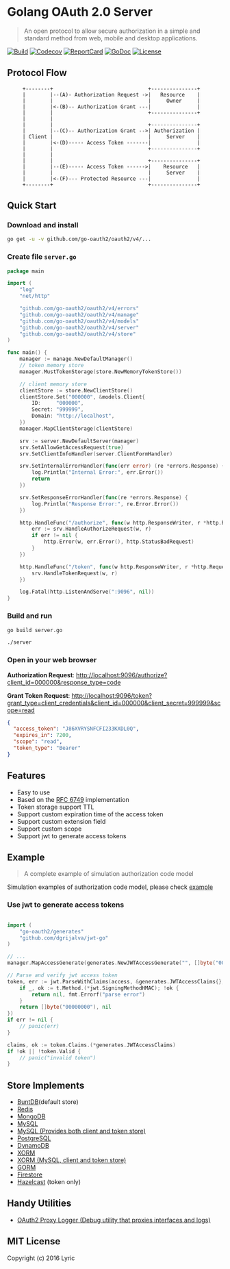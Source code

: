 # Golang OAuth 2.0 Server

> An open protocol to allow secure authorization in a simple and standard method from web, mobile and desktop applications.

[![Build][build-status-image]][build-status-url] [![Codecov][codecov-image]][codecov-url] [![ReportCard][reportcard-image]][reportcard-url] [![GoDoc][godoc-image]][godoc-url] [![License][license-image]][license-url]

## Protocol Flow

```text
     +--------+                               +---------------+
     |        |--(A)- Authorization Request ->|   Resource    |
     |        |                               |     Owner     |
     |        |<-(B)-- Authorization Grant ---|               |
     |        |                               +---------------+
     |        |
     |        |                               +---------------+
     |        |--(C)-- Authorization Grant -->| Authorization |
     | Client |                               |     Server    |
     |        |<-(D)----- Access Token -------|               |
     |        |                               +---------------+
     |        |
     |        |                               +---------------+
     |        |--(E)----- Access Token ------>|    Resource   |
     |        |                               |     Server    |
     |        |<-(F)--- Protected Resource ---|               |
     +--------+                               +---------------+
```

## Quick Start

### Download and install

```bash
go get -u -v github.com/go-oauth2/oauth2/v4/...
```

### Create file `server.go`

```go
package main

import (
	"log"
	"net/http"

	"github.com/go-oauth2/oauth2/v4/errors"
	"github.com/go-oauth2/oauth2/v4/manage"
	"github.com/go-oauth2/oauth2/v4/models"
	"github.com/go-oauth2/oauth2/v4/server"
	"github.com/go-oauth2/oauth2/v4/store"
)

func main() {
	manager := manage.NewDefaultManager()
	// token memory store
	manager.MustTokenStorage(store.NewMemoryTokenStore())

	// client memory store
	clientStore := store.NewClientStore()
	clientStore.Set("000000", &models.Client{
		ID:     "000000",
		Secret: "999999",
		Domain: "http://localhost",
	})
	manager.MapClientStorage(clientStore)

	srv := server.NewDefaultServer(manager)
	srv.SetAllowGetAccessRequest(true)
	srv.SetClientInfoHandler(server.ClientFormHandler)

	srv.SetInternalErrorHandler(func(err error) (re *errors.Response) {
		log.Println("Internal Error:", err.Error())
		return
	})

	srv.SetResponseErrorHandler(func(re *errors.Response) {
		log.Println("Response Error:", re.Error.Error())
	})

	http.HandleFunc("/authorize", func(w http.ResponseWriter, r *http.Request) {
		err := srv.HandleAuthorizeRequest(w, r)
		if err != nil {
			http.Error(w, err.Error(), http.StatusBadRequest)
		}
	})

	http.HandleFunc("/token", func(w http.ResponseWriter, r *http.Request) {
		srv.HandleTokenRequest(w, r)
	})

	log.Fatal(http.ListenAndServe(":9096", nil))
}

```

### Build and run

```bash
go build server.go

./server
```

### Open in your web browser
**Authorization Request**:
[http://localhost:9096/authorize?client_id=000000&response_type=code](http://localhost:9096/authorize?client_id=000000&response_type=code)

**Grant Token Request**:
[http://localhost:9096/token?grant_type=client_credentials&client_id=000000&client_secret=999999&scope=read](http://localhost:9096/token?grant_type=client_credentials&client_id=000000&client_secret=999999&scope=read)

```json
{
  "access_token": "J86XVRYSNFCFI233KXDL0Q",
  "expires_in": 7200,
  "scope": "read",
  "token_type": "Bearer"
}
```

## Features

- Easy to use
- Based on the [RFC 6749](https://tools.ietf.org/html/rfc6749) implementation
- Token storage support TTL
- Support custom expiration time of the access token
- Support custom extension field
- Support custom scope
- Support jwt to generate access tokens

## Example

> A complete example of simulation authorization code model

Simulation examples of authorization code model, please check [example](/example)

### Use jwt to generate access tokens

```go

import (
	"go-oauth2/generates"
	"github.com/dgrijalva/jwt-go"
)

// ...
manager.MapAccessGenerate(generates.NewJWTAccessGenerate("", []byte("00000000"), jwt.SigningMethodHS512))

// Parse and verify jwt access token
token, err := jwt.ParseWithClaims(access, &generates.JWTAccessClaims{}, func(t *jwt.Token) (interface{}, error) {
	if _, ok := t.Method.(*jwt.SigningMethodHMAC); !ok {
		return nil, fmt.Errorf("parse error")
	}
	return []byte("00000000"), nil
})
if err != nil {
	// panic(err)
}

claims, ok := token.Claims.(*generates.JWTAccessClaims)
if !ok || !token.Valid {
	// panic("invalid token")
}
```

## Store Implements

- [BuntDB](https://github.com/tidwall/buntdb)(default store)
- [Redis](https://github.com/go-oauth2/redis)
- [MongoDB](https://github.com/go-oauth2/mongo)
- [MySQL](https://github.com/go-oauth2/mysql)
- [MySQL (Provides both client and token store)](https://github.com/imrenagi/go-oauth2-mysql)
- [PostgreSQL](https://github.com/vgarvardt/go-oauth2-pg)
- [DynamoDB](https://github.com/contamobi/go-oauth2-dynamodb)
- [XORM](https://github.com/techknowlogick/go-oauth2-xorm)
- [XORM (MySQL, client and token store)](https://github.com/rainlay/go-oauth2-xorm)
- [GORM](https://github.com/techknowlogick/go-oauth2-gorm)
- [Firestore](https://github.com/tslamic/go-oauth2-firestore)
- [Hazelcast](https://github.com/clowre/go-oauth2-hazelcast) (token only)

## Handy Utilities

- [OAuth2 Proxy Logger (Debug utility that proxies interfaces and logs)](https://github.com/aubelsb2/oauth2-logger-proxy)

## MIT License

Copyright (c) 2016 Lyric

[build-status-url]: https://travis-ci.org/go-oauth2/oauth2
[build-status-image]: https://travis-ci.org/go-oauth2/oauth2.svg?branch=master
[codecov-url]: https://codecov.io/gh/go-oauth2/oauth2
[codecov-image]: https://codecov.io/gh/go-oauth2/oauth2/branch/master/graph/badge.svg
[reportcard-url]: https://goreportcard.com/report/github.com/go-oauth2/oauth2/v4
[reportcard-image]: https://goreportcard.com/badge/github.com/go-oauth2/oauth2/v4
[godoc-url]: https://godoc.org/github.com/go-oauth2/oauth2/v4
[godoc-image]: https://godoc.org/github.com/go-oauth2/oauth2/v4?status.svg
[license-url]: http://opensource.org/licenses/MIT
[license-image]: https://img.shields.io/npm/l/express.svg
